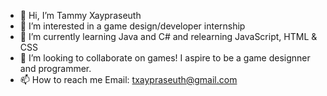 - 👋 Hi, I’m Tammy Xaypraseuth
- 👀 I’m interested in a game design/developer internship
- 🌱 I’m currently learning Java and C# and relearning JavaScript, HTML & CSS
- 💞️ I’m looking to collaborate on games! I aspire to be a game designner and programmer.
- 📫 How to reach me Email: txaypraseuth@gmail.com

<!---
tammyxa/tammyxa is a ✨ special ✨ repository because its `README.md` (this file) appears on your GitHub profile.
You can click the Preview link to take a look at your changes.
--->
